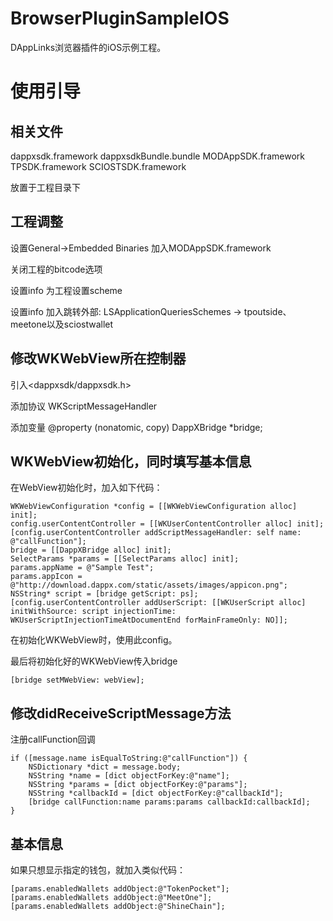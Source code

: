 # BrowserPluginSampleIOS
DAppLinks浏览器插件的iOS示例工程。

# 使用引导

## 相关文件

dappxsdk.framework
dappxsdkBundle.bundle
MODAppSDK.framework
TPSDK.framework
SCIOSTSDK.framework

放置于工程目录下

## 工程调整

设置General->Embedded Binaries 加入MODAppSDK.framework

关闭工程的bitcode选项

设置info 为工程设置scheme

设置info 加入跳转外部: LSApplicationQueriesSchemes -> tpoutside、meetone以及sciostwallet

##

## 修改WKWebView所在控制器

引入<dappxsdk/dappxsdk.h>

添加协议 WKScriptMessageHandler
  
添加变量 @property (nonatomic, copy) DappXBridge *bridge;

## WKWebView初始化，同时填写基本信息

在WebView初始化时，加入如下代码：

~~~
WKWebViewConfiguration *config = [[WKWebViewConfiguration alloc] init];
config.userContentController = [[WKUserContentController alloc] init];
[config.userContentController addScriptMessageHandler: self name: @"callFunction"];
bridge = [[DappXBridge alloc] init];
SelectParams *params = [[SelectParams alloc] init];
params.appName = @"Sample Test";
params.appIcon = @"http://download.dappx.com/static/assets/images/appicon.png";
NSString* script = [bridge getScript: ps];
[config.userContentController addUserScript: [[WKUserScript alloc] initWithSource: script injectionTime: WKUserScriptInjectionTimeAtDocumentEnd forMainFrameOnly: NO]];
~~~

在初始化WKWebView时，使用此config。

最后将初始化好的WKWebView传入bridge

~~~
[bridge setMWebView: webView];
~~~

## 修改didReceiveScriptMessage方法

注册callFunction回调

~~~
if ([message.name isEqualToString:@"callFunction"]) {
    NSDictionary *dict = message.body;
    NSString *name = [dict objectForKey:@"name"];
    NSString *params = [dict objectForKey:@"params"];
    NSString *callbackId = [dict objectForKey:@"callbackId"];
    [bridge callFunction:name params:params callbackId:callbackId];
}
~~~

## 基本信息

如果只想显示指定的钱包，就加入类似代码：

~~~
[params.enabledWallets addObject:@"TokenPocket"];
[params.enabledWallets addObject:@"MeetOne"];
[params.enabledWallets addObject:@"ShineChain"];
~~~
